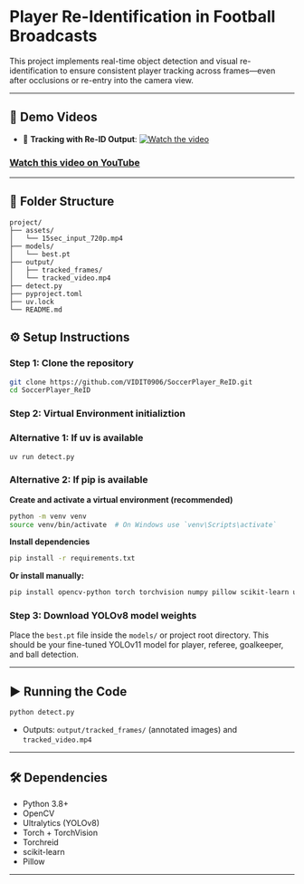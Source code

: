 # Player Re-Identification in Football Broadcasts

This project implements real-time object detection and visual re-identification to ensure consistent player tracking across frames—even after occlusions or re-entry into the camera view.

---

## 🎥 Demo Videos

- 🎯 **Tracking with Re-ID Output**:
  [![Watch the video](https://img.youtube.com/vi/5Aijc9gZyag/maxresdefault.jpg)](https://youtu.be/5Aijc9gZyag)
### [Watch this video on YouTube](https://youtu.be/5Aijc9gZyag)

---

## 📁 Folder Structure
```
project/
├── assets/
│   └── 15sec_input_720p.mp4
├── models/
│   └── best.pt
├── output/
│   ├── tracked_frames/
│   └── tracked_video.mp4
├── detect.py
├── pyproject.toml
├── uv.lock
└── README.md
```

## ⚙️ Setup Instructions

### Step 1: Clone the repository
```bash
git clone https://github.com/VIDIT0906/SoccerPlayer_ReID.git
cd SoccerPlayer_ReID
```

### Step 2: Virtual Environment initializtion
### Alternative 1: If uv is available
``` bash
uv run detect.py
```

### Alternative 2: If pip is available 
**Create and activate a virtual environment (recommended)**
```bash
python -m venv venv
source venv/bin/activate  # On Windows use `venv\Scripts\activate`
```

**Install dependencies**
```bash
pip install -r requirements.txt
```
**Or install manually:**
```bash
pip install opencv-python torch torchvision numpy pillow scikit-learn ultralytics torchreid
```

### Step 3: Download YOLOv8 model weights
Place the `best.pt` file inside the `models/` or project root directory. This should be your fine-tuned YOLOv11 model for player, referee, goalkeeper, and ball detection.

---

## ▶️ Running the Code

```bash
python detect.py
```
- Outputs: `output/tracked_frames/` (annotated images) and `tracked_video.mp4`

---

## 🛠 Dependencies
- Python 3.8+
- OpenCV
- Ultralytics (YOLOv8)
- Torch + TorchVision
- Torchreid
- scikit-learn
- Pillow

---